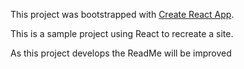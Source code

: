 This project was bootstrapped with [Create React App](https://github.com/facebook/create-react-app).

This is a sample project using React to recreate a site.

As this project develops the ReadMe will be improved
